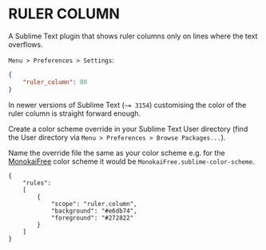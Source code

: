 # RULER COLUMN

A Sublime Text plugin that shows ruler columns only on lines where the text overflows.

`Menu > Preferences > Settings`:

```json
{
    "ruler_column": 80
}
```

In newer versions of Sublime Text (`~= 3154`) customising the color of the ruler column is straight forward enough.

Create a color scheme override in your Sublime Text User directory (find the User directory via `Menu > Preferences > Browse Packages...`).

Name the override file the same as your color scheme e.g. for the [MonokaiFree](https://github.com/gerardroche/sublime-monokai-free) color scheme it would be `MonokaiFree.sublime-color-scheme`.

```
{
    "rules":
    [
        {
            "scope": "ruler.column",
            "background": "#e6db74",
            "foreground": "#272822"
        }
    ]
}
```
